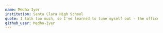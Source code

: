 ```yaml
---
name: Medha Iyer
institution: Santa Clara High School
quote: I talk too much, so I've learned to tune myself out - the office
github_user: Medha-Iyer
---
```

